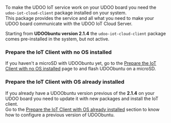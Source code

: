 To make the UDOO IoT service work on your UDOO board you need the `udoo-iot-cloud-client` package installed on your system.  
This package provides the service and all what you need to make your UDOO board communicate with the UDOO IoT Cloud Server.

Starting from **UDOObuntu version 2.1.4** the `udoo-iot-cloud-client` package comes pre-installed in the system, but not active.

### Prepare the IoT Client with no OS installed

If you haven't a microSD with UDOObuntu yet, go to the [Prepare the IoT Client with no OS installed](!Prepare_the_IoT_Client_with_no_OS_installed) page to and flash UDOObuntu on a microSD.

### Prepare the IoT Client with OS already installed

If you already have a UDOObuntu version previous of the **2.1.4** on your UDOO board you need to update it with new packages and install the IoT client.  
Go to the [Prepare the IoT Client with OS already installed](!Prepare_the_IoT_Client_with_OS_already_installed) section to know how to configure a previous version of UDOObuntu.
